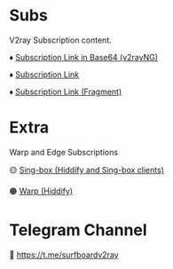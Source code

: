 # Subs
V2ray Subscription content.

♦️ [Subscription Link in Base64 (v2rayNG)](https://raw.githubusercontent.com/Surfboardv2ray/Subs/main/Raw)

♦️ [Subscription Link](https://raw.githubusercontent.com/Surfboardv2ray/Subs/main/Realm)

♦️ [Subscription Link (Fragment)](https://raw.githubusercontent.com/Surfboardv2ray/Subs/main/Frag)

# Extra
Warp and Edge Subscriptions

🟡 [Sing-box (Hiddify and Sing-box clients)](https://raw.githubusercontent.com/Surfboardv2ray/Subs/main/Sing-box)

🟠 [Warp (Hiddify)](https://raw.githubusercontent.com/Surfboardv2ray/Subs/main/Warp)

# Telegram Channel
🔗 https://t.me/surfboardv2ray


